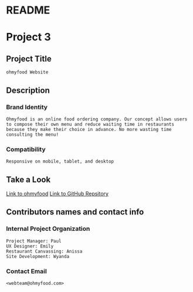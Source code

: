 # README

# Project 3

## Project Title
    ohmyfood Website

## Description
### Brand Identity
    Ohmyfood is an online food ordering company. Our concept allows users to compose their own menu and reduce waiting time in restaurants because they make their choice in advance. No more wasting time consulting the menu!
    
### Compatibility
    Responsive on mobile, tablet, and desktop

## Take a Look
[Link to ohmyfood](https://lip-balm.github.io/project/index.html)
[Link to GitHub Repsitory](https://github.com/lip-balm/project/tree/project3)

## Contributors names and contact info
### Internal Project Organization
    Project Manager: Paul
    UX Designer: Emily
    Restaurant Canvassing: Anissa
    Site Development: Wyanda
    
### Contact Email
    <webteam@ohmyfood.com>